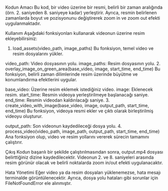 Kodun Amacı
Bu kod, bir video üzerine bir resmi, belirli bir zaman aralığında (örn. 2. saniyeden 8. saniyeye kadar) yerleştirir. Ayrıca, resmin belirlenen zamanlarda boyut ve pozisyonunu değiştirerek zoom in ve zoom out efekti uygulanmaktadır.

Kullanım
Aşağıdaki fonksiyonları kullanarak videonun üzerine resim ekleyebilirsiniz:

1. load_assets(video_path, image_paths)
Bu fonksiyon, temel video ve resim dosyalarını yükler.

video_path: Video dosyasının yolu.
image_paths: Resim dosyasının yolu.
2. overlay_image_on_green_area(base_video, image, start_time, end_time)
Bu fonksiyon, belirli zaman dilimlerinde resim üzerinde büyütme ve konumlandırma efektlerini uygular.

base_video: Üzerine resim eklemek istediğiniz video.
image: Eklenecek resim.
start_time: Resmin videoya yerleştirilmeye başlanacağı saniye.
end_time: Resmin videodan kaldırılacağı saniye.
3. create_video_with_image(base_video, image, output_path, start_time, end_time)
Bu fonksiyon, videoya resmi ekler ve çıktı olarak birleştirilmiş videoyu oluşturur.

output_path: Son videonun kaydedileceği dosya yolu.
4. process_video(video_path, image_path, output_path, start_time, end_time)
Ana fonksiyon olup, video ve resim yollarını vererek sürecin tamamını çalıştırır.

Çıkış
Kodun başarılı bir şekilde çalıştırılmasından sonra, output.mp4 dosyası belirttiğiniz dizine kaydedilecektir. Videonun 2. ve 8. saniyeleri arasında resim görünür olacak ve belirli noktalarda zoom in/out efekti uygulanacaktır.

Hata Yönetimi
Eğer video ya da resim dosyaları yüklenemezse, hata mesajı terminalde görüntülenecektir. Ayrıca, dosya yolu hataları gibi sorunlar için FileNotFoundError ele alınmıştır.

